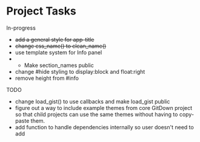 # Project Tasks

In-progress
- ~~add a general style for app-title~~
- ~~change css_name() to clean_name()~~
- use template system for Info panel
- - Make section_names public
- change #hide styling to display:block and float:right
- remove height from #info

TODO
- change load_gist() to use callbacks and make load_gist public
- figure out a way to include example themes from core GitDown project so that child projects can use the same themes without having to copy-paste them.
- add function to handle dependencies internally so user doesn't need to add <script> and <style> references on their own.
- for ease with compiling into local apps, first try and access dependencies in a local folder. Or maybe just add a flag that uses the local folder rather than CDN, etc.
- when parsing gist or README, get preferred theme to allow user to specify a theme. This can be overriden if needed by the host project (ie. someone forks the project and doesn't want to allow users access to custom themes).
- ensure tag_replace() sanitizes
- allow html comments for adding data elements to sections such as section positions.